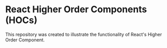 # React Higher Order Components (HOCs)

This repository was created to illustrate the functionality of React's Higher Order Component. 

